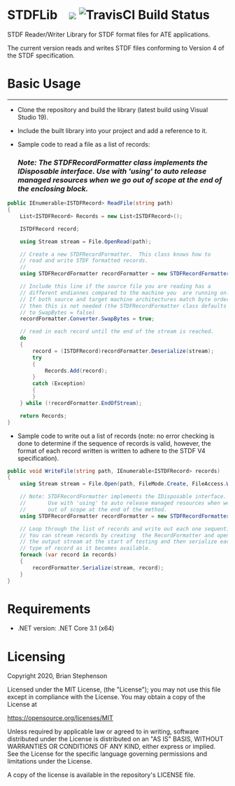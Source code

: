 # STDFLib <span style="margin-left: 20px"></span>![](https://cdn.travis-ci.com/images/favicon-076a22660830dc325cc8ed70e7146a59.png) ![TravisCI Build Status](https://travis-ci.com/stephensonb/stdflib.svg?token=6L8cHxYxjZVMDjs9zazy&branch=master&status=passed)

STDF Reader/Writer Library for STDF format files for ATE applications.

The current version reads and writes STDF files conforming to Version 4 of the STDF specification.

# Basic Usage

---

- Clone the repository and build the library (latest build using Visual Studio 19).
- Include the built library into your project and add a reference to it.
- Sample code to read a file as a list of records:

  ### _Note: The **STDFRecordFormatter** class implements the IDisposable interface. Use with 'using' to auto release managed resources when we go out of scope at the end of the enclosing block._

```csharp
public IEnumerable<ISTDFRecord> ReadFile(string path)
{
    List<ISTDFRecord> Records = new List<ISTDFRecord>();

    ISTDFRecord record;

    using Stream stream = File.OpenRead(path);

    // Create a new STDFRecordFormatter.  This class knows how to
    // read and write STDF formatted records.
    //
    using STDFRecordFormatter recordFormatter = new STDFRecordFormatter();

    // Include this line if the source file you are reading has a
    // different endiannes compared to the machine you  are running on.
    // If both source and target machine architectures match byte order
    // then this is not needed (the STDFRecordFormatter class defaults
    // to SwapBytes = false)
    recordFormatter.Converter.SwapBytes = true;

    // read in each record until the end of the stream is reached.
    do
    {
        record = (ISTDFRecord)recordFormatter.Deserialize(stream);
        try
        {
            Records.Add(record);
        }
        catch (Exception)
        {
        }
    } while (!recordFormatter.EndOfStream);

    return Records;
}
```

- Sample code to write out a list of records (note: no error checking is done to determine if the sequence of records is valid, however, the format of each record written is written to adhere to the STDF V4 specification).

```csharp
public void WriteFile(string path, IEnumerable<ISTDFRecord> records)
{
    using Stream stream = File.Open(path, FileMode.Create, FileAccess.Write);

    // Note: STDFRecordFormatter implements the IDisposable interface.
    //       Use with 'using' to auto release managed resources when we go
    //       out of scope at the end of the method.
    using STDFRecordFormatter recordFormatter = new STDFRecordFormatter();

    // Loop through the list of records and write out each one sequentially.
    // You can stream records by creating  the RecordFormatter and opening
    // the output stream at the start of testing and then serialize each
    // type of record as it becomes available.
    foreach (var record in records)
    {
        recordFormatter.Serialize(stream, record);
    }
}
```

# Requirements

- .NET version: .NET Core 3.1 (x64)

# Licensing

Copyright 2020, Brian Stephenson

Licensed under the MIT License, (the "License"); you may not use this file except in compliance with the License. You may obtain a copy of the License at

https://opensource.org/licenses/MIT

Unless required by applicable law or agreed to in writing, software distributed under the License is distributed on an "AS IS" BASIS, WITHOUT WARRANTIES OR CONDITIONS OF ANY KIND, either express or implied. See the License for the specific language governing permissions and limitations under the License.

A copy of the license is available in the repository's LICENSE file.

